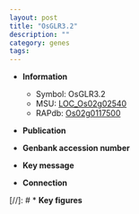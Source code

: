 ```yaml
---
layout: post
title: "OsGLR3.2"
description: ""
category: genes
tags: 
---
```


* **Information**  
    + Symbol: OsGLR3.2  
    + MSU: [LOC_Os02g02540](http://rice.uga.edu/cgi-bin/ORF_infopage.cgi?orf=LOC_Os02g02540)  
    + RAPdb: [Os02g0117500](http://rapdb.dna.affrc.go.jp/viewer/gbrowse_details/irgsp1?name=Os02g0117500)  

* **Publication**  

* **Genbank accession number**  

* **Key message**  

* **Connection**  

[//]: # * **Key figures**  


